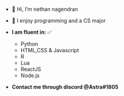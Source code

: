 - 👋 Hi, I’m nethan nagendran
- 👀 I enjoy programming and a CS major
- **I am fluent in:** ✅
    - Python
    - HTML,CSS & Javascript
    - R
    - Lua
    - ReactJS
    - Node.js

- **Contact me through discord @Astra#1805**


